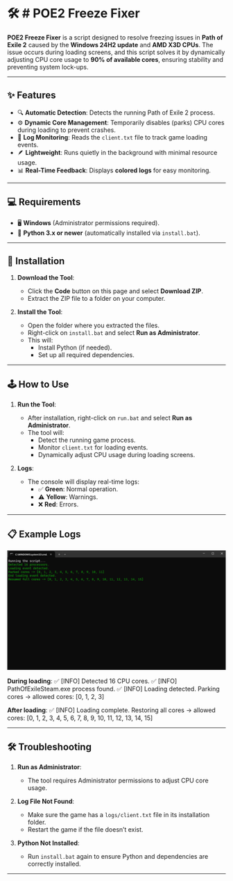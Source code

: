 # 🛠️ # POE2 Freeze Fixer

**POE2 Freeze Fixer** is a script designed to resolve freezing issues in **Path of Exile 2** caused by the **Windows 24H2 update** and **AMD X3D CPUs**. The issue occurs during loading screens, and this script solves it by dynamically adjusting CPU core usage to **90% of available cores**, ensuring stability and preventing system lock-ups.

---

## ✨ Features

- 🔍 **Automatic Detection**: Detects the running Path of Exile 2 process.
- ⚙️ **Dynamic Core Management**: Temporarily disables (parks) CPU cores during loading to prevent crashes.
- 📄 **Log Monitoring**: Reads the `client.txt` file to track game loading events.
- 🪶 **Lightweight**: Runs quietly in the background with minimal resource usage.
- 📊 **Real-Time Feedback**: Displays **colored logs** for easy monitoring.

---

## 💻 Requirements

- 🖥️ **Windows** (Administrator permissions required).
- 🐍 **Python 3.x or newer** (automatically installed via `install.bat`).

---

## 🚀 Installation

1. **Download the Tool**:
   - Click the **Code** button on this page and select **Download ZIP**.
   - Extract the ZIP file to a folder on your computer.

2. **Install the Tool**:
   - Open the folder where you extracted the files.
   - Right-click on `install.bat` and select **Run as Administrator**.
   - This will:
     - Install Python (if needed).
     - Set up all required dependencies.

---

## 🕹️ How to Use

1. **Run the Tool**:
   - After installation, right-click on `run.bat` and select **Run as Administrator**.
   - The tool will:
     - Detect the running game process.
     - Monitor `client.txt` for loading events.
     - Dynamically adjust CPU usage during loading screens.

2. **Logs**:
   - The console will display real-time logs:
     - ✅ **Green**: Normal operation.
     - ⚠️ **Yellow**: Warnings.
     - ❌ **Red**: Errors.

---

## 📋 Example Logs
<p align="center">
  <img src="logs.png" alt="Logs Example" width="600">
</p>
<p align="center">

**During loading**:
✅ [INFO] Detected 16 CPU cores. ✅ [INFO] PathOfExileSteam.exe process found. ✅ [INFO] Loading detected. Parking cores -> allowed cores: [0, 1, 2, 3]

**After loading**:
✅ [INFO] Loading complete. Restoring all cores -> allowed cores: [0, 1, 2, 3, 4, 5, 6, 7, 8, 9, 10, 11, 12, 13, 14, 15]


---

## 🛠️ Troubleshooting

1. **Run as Administrator**:
   - The tool requires Administrator permissions to adjust CPU core usage.

2. **Log File Not Found**:
   - Make sure the game has a `logs/client.txt` file in its installation folder.
   - Restart the game if the file doesn’t exist.

3. **Python Not Installed**:
   - Run `install.bat` again to ensure Python and dependencies are correctly installed.

---
